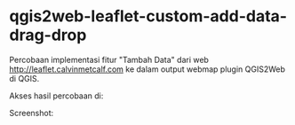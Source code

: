 # qgis2web-leaflet-custom-add-data-drag-drop

Percobaan implementasi fitur "Tambah Data" dari web http://leaflet.calvinmetcalf.com ke dalam output webmap plugin QGIS2Web di QGIS.

Akses hasil percobaan di:

Screenshot:

